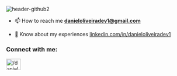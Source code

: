 ![header-github2](https://user-images.githubusercontent.com/104675536/181853621-8554cac6-45e5-47cf-b4a9-524e8f8265b0.gif)


- 📫 How to reach me **danieloliveiradev1@gmail.com**

- 📄 Know about my experiences [linkedin.com/in/danieloliveiradev1](linkedin.com/in/danieloliveiradev1)


 <h3 align="left">Connect with me:</h3>
<p align="left">
<a href="https://linkedin.com/in//danieloliveiradev1" target="blank"><img align="center" src="https://raw.githubusercontent.com/rahuldkjain/github-profile-readme-generator/master/src/images/icons/Social/linked-in-alt.svg" alt="/danieloliveiradev1" height="30" width="40" /></a>

<!--
**apenasDaniel/apenasDaniel** is a ✨ _special_ ✨ repository because its `README.md` (this file) appears on your GitHub profile.

Here are some ideas to get you started:

- 🔭 I’m currently working on ...
- 🌱 I’m currently learning ...
- 👯 I’m looking to collaborate on ...
- 🤔 I’m looking for help with ...
- 💬 Ask me about ...
- 📫 How to reach me: ...
- 😄 Pronouns: ...
- ⚡ Fun fact: ...
-->
